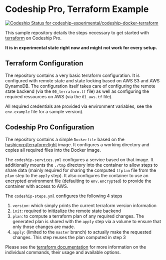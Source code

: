 # Codeship Pro, Terraform Example

[ ![Codeship Status for codeship-experimental/codeship-docker-terraform](https://app.codeship.com/projects/c4497440-fb32-0134-b168-721cf569a862/status?branch=master)](https://app.codeship.com/projects/211443)

This sample repository details the steps necessary to get started with [terraform](https://terraform.io) on Codeship Pro.

**It is in experimental state right now and might not work for every setup.**

## Terraform Configuration

The repository contains a very basic terraform configuration. It is configured with remote state and state locking based on AWS S3 and AWS DynamoDB. The configuration itself takes care of configuring the remote state backend (via the `00_terraform.tf` file) as well as configuring the required ressources on AWS (via the `01_aws.tf` file).

All required credentials are provided via environment variables, see the `env.example` file for a sample version).

## Codeship Pro Configuration

The repository contains a simple `Dockerfile` based on the [hashicorp/terraform:light](https://hub.docker.com/r/hashicorp/terraform) image. It configures a working directory and copies all required files into the Docker image.

The `codeship-services.yml` configures a service based on that image. It additionally mounts the `./tmp` directory into the container to allow steps to share data (mainly required for sharing the computed `tfplan` file from the `plan` step to the `apply` step). It also configures the container to use an encrypted environment file (defaulting to `env.encrypted`) to provide the container with access to AWS.

The `codeship-steps.yml` configures the following 4 steps

1. `version`: which simply prints the current terraform version information
2. `init`: required to initizalize the remote state backend
3. `plan`: to compute a terraform plan of any required changes. The generated plan is shared with the `apply` step via a volume to ensure that only those changes are made.
4. `apply`: (limited to the `master` branch) to actually make the requested changes. This step reuses the plan computed in step 3

Please see the [terraform documentation]() for more information on the individual commands, their usage and available options.
